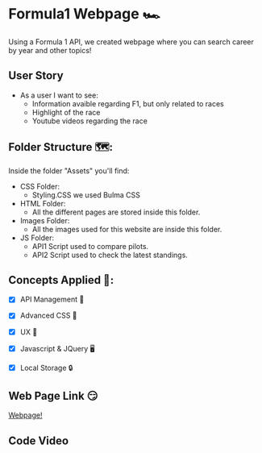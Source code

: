 # Formula1 Webpage 🏎️
Using a Formula 1 API, we created webpage where you can search career by year and other topics!

## User Story
- As a user I want to see:
    - Information avaible regarding F1, but only related to races
    - Highlight of the race
    - Youtube videos regarding the race

## Folder Structure 🗺️:
Inside the folder "Assets" you'll find:
- CSS Folder:
    - Styling.CSS we used Bulma CSS
- HTML Folder:
    - All the different pages are stored inside this folder.
- Images Folder:
    - All the images used for this website are inside this folder.
- JS Folder:
    - API1 Script used to compare pilots.
    - API2 Script used to check the latest standings.

## Concepts Applied 🧐:
- [x] API Management 🦴

- [x] Advanced CSS 🎨

- [x] UX 🤔

- [x] Javascript & JQuery 🖥️

- [x] Local Storage 🔒

## Web Page Link 😏
<a href="https://davidtc8.github.io/Formula1-Webpage/" target="_blank">Webpage!</a>

## Code Video
